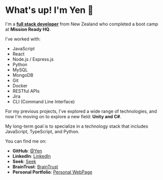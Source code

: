 
# What's up! I'm Yen 👋

I'm a [**full stack developer**](https://www.linkedin.com/in/yen-wang-470a33305/) from New Zealand who completed a boot camp at **Mission Ready HQ**.

I've worked with:

- JavaScript
- React
- Node.js / Express.js
- Python
- MySQL
- MongoDB
- Git
- Docker
- RESTful APIs
- Jira
- CLI (Command Line Interface)

For my previous projects, I've explored a wide range of technologies, and now I'm moving on to explore a new field: **Unity and C#**.

My long-term goal is to specialize in a technology stack that includes JavaScript, TypeScript, and Python.

You can find me on:

- **GitHub**: [@Yen](https://github.com/Avacia)
- **LinkedIn**: [LinkedIn](https://www.linkedin.com/in/yen-wang-470a33305/)
- **Seek**: [Seek](https://www.seek.co.nz/profile/yen-wang-x7yqVDPcGx)
- **BrainTrust**: [BrainTrust](https://app.usebraintrust.com/talent/1319971/)
- **Personal Portfolio**: [Personal WebPage](https://yen-online-portfolio.netlify.app/)
